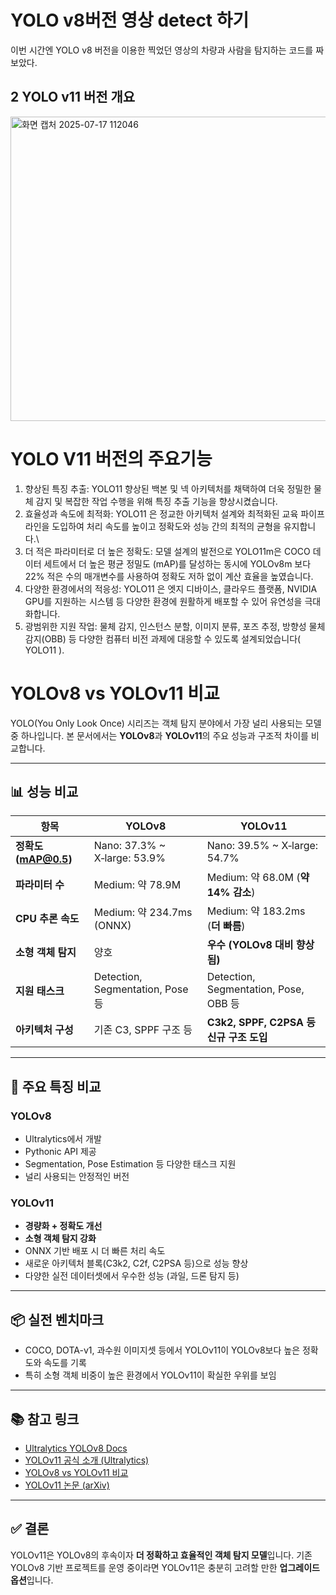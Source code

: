 # YOLO v8버전 영상 detect 하기
 이번 시간엔 YOLO v8 버전을 이용한 찍었던 영상의 차량과 사람을 탐지하는 코드를 짜보았다.

## 2 YOLO v11 버전 개요

<img width="1163" height="487" alt="화면 캡처 2025-07-17 112046" src="https://github.com/user-attachments/assets/4f59222a-f522-4027-a0f6-af8abc0706ed" />

# YOLO V11 버전의 주요기능
1. 향상된 특징 추출: YOLO11 향상된 백본 및 넥 아키텍처를 채택하여 더욱 정밀한 물체 감지 및 복잡한 작업 수행을 위해 특징 추출 기능을 향상시켰습니다.
2. 효율성과 속도에 최적화: YOLO11 은 정교한 아키텍처 설계와 최적화된 교육 파이프라인을 도입하여 처리 속도를 높이고 정확도와 성능 간의 최적의 균형을 유지합니다.\
3. 더 적은 파라미터로 더 높은 정확도: 모델 설계의 발전으로 YOLO11m은 COCO 데이터 세트에서 더 높은 평균 정밀도 (mAP)를 달성하는 동시에 YOLOv8m 보다 22% 적은 수의 매개변수를 사용하여 정확도 저하 없이 계산 효율을 높였습니다.
4. 다양한 환경에서의 적응성: YOLO11 은 엣지 디바이스, 클라우드 플랫폼, NVIDIA GPU를 지원하는 시스템 등 다양한 환경에 원활하게 배포할 수 있어 유연성을 극대화합니다.
5. 광범위한 지원 작업: 물체 감지, 인스턴스 분할, 이미지 분류, 포즈 추정, 방향성 물체 감지(OBB) 등 다양한 컴퓨터 비전 과제에 대응할 수 있도록 설계되었습니다( YOLO11 ).

# YOLOv8 vs YOLOv11 비교

YOLO(You Only Look Once) 시리즈는 객체 탐지 분야에서 가장 널리 사용되는 모델 중 하나입니다. 본 문서에서는 **YOLOv8**과 **YOLOv11**의 주요 성능과 구조적 차이를 비교합니다.

---

## 📊 성능 비교

| 항목               | YOLOv8                    | YOLOv11                                 |
|--------------------|---------------------------|----------------------------------------|
| **정확도 (mAP@0.5)** | Nano: 37.3% ~ X‑large: 53.9% | Nano: 39.5% ~ X‑large: 54.7%              |
| **파라미터 수**     | Medium: 약 78.9M           | Medium: 약 68.0M (**약 14% 감소**)         |
| **CPU 추론 속도**   | Medium: 약 234.7ms (ONNX) | Medium: 약 183.2ms (**더 빠름**)           |
| **소형 객체 탐지**  | 양호                        | **우수 (YOLOv8 대비 향상됨)**            |
| **지원 태스크**     | Detection, Segmentation, Pose 등 | Detection, Segmentation, Pose, OBB 등 |
| **아키텍처 구성**   | 기존 C3, SPPF 구조 등       | **C3k2, SPPF, C2PSA 등 신규 구조 도입**    |

---

## 🧠 주요 특징 비교

### YOLOv8
- Ultralytics에서 개발
- Pythonic API 제공
- Segmentation, Pose Estimation 등 다양한 태스크 지원
- 널리 사용되는 안정적인 버전

### YOLOv11
- **경량화 + 정확도 개선**
- **소형 객체 탐지 강화**
- ONNX 기반 배포 시 더 빠른 처리 속도
- 새로운 아키텍처 블록(C3k2, C2f, C2PSA 등)으로 성능 향상
- 다양한 실전 데이터셋에서 우수한 성능 (과일, 드론 탐지 등)

---

## 📦 실전 벤치마크

- COCO, DOTA-v1, 과수원 이미지셋 등에서 YOLOv11이 YOLOv8보다 높은 정확도와 속도를 기록
- 특히 소형 객체 비중이 높은 환경에서 YOLOv11이 확실한 우위를 보임

---

## 📚 참고 링크

- [Ultralytics YOLOv8 Docs](https://docs.ultralytics.com)
- [YOLOv11 공식 소개 (Ultralytics)](https://docs.ultralytics.com/models/yolo11/)
- [YOLOv8 vs YOLOv11 비교](https://docs.ultralytics.com/compare/yolov8-vs-yolo11/)
- [YOLOv11 논문 (arXiv)](https://arxiv.org/abs/2407.12040)

---

## ✅ 결론

YOLOv11은 YOLOv8의 후속이자 **더 정확하고 효율적인 객체 탐지 모델**입니다. 기존 YOLOv8 기반 프로젝트를 운영 중이라면 YOLOv11은 충분히 고려할 만한 **업그레이드 옵션**입니다.
